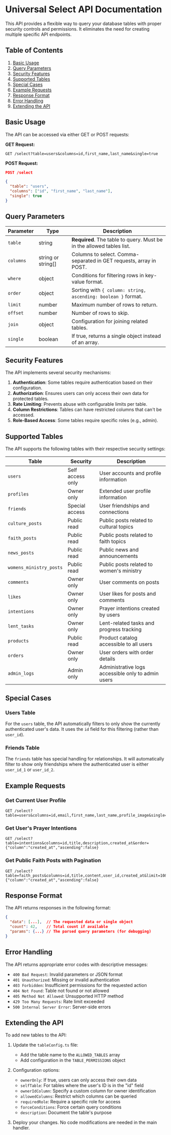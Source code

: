 # Universal Select API Documentation

This API provides a flexible way to query your database tables with proper security controls and permissions. It eliminates the need for creating multiple specific API endpoints.

## Table of Contents

1. [Basic Usage](#basic-usage)
2. [Query Parameters](#query-parameters)
3. [Security Features](#security-features)
4. [Supported Tables](#supported-tables)
5. [Special Cases](#special-cases)
6. [Example Requests](#example-requests)
7. [Response Format](#response-format)
8. [Error Handling](#error-handling)
9. [Extending the API](#extending-the-api)

## Basic Usage

The API can be accessed via either GET or POST requests:

**GET Request:**

```
GET /select?table=users&columns=id,first_name,last_name&single=true
```

**POST Request:**

```json
POST /select

{
  "table": "users",
  "columns": ["id", "first_name", "last_name"],
  "single": true
}
```

## Query Parameters

| Parameter | Type               | Description                                                           |
| --------- | ------------------ | --------------------------------------------------------------------- |
| `table`   | string             | **Required**. The table to query. Must be in the allowed tables list. |
| `columns` | string or string[] | Columns to select. Comma-separated in GET requests, array in POST.    |
| `where`   | object             | Conditions for filtering rows in key-value format.                    |
| `order`   | object             | Sorting with `{ column: string, ascending: boolean }` format.         |
| `limit`   | number             | Maximum number of rows to return.                                     |
| `offset`  | number             | Number of rows to skip.                                               |
| `join`    | object             | Configuration for joining related tables.                             |
| `single`  | boolean            | If true, returns a single object instead of an array.                 |

## Security Features

The API implements several security mechanisms:

1. **Authentication**: Some tables require authentication based on their configuration.
2. **Authorization**: Ensures users can only access their own data for protected tables.
3. **Rate Limiting**: Prevents abuse with configurable limits per table.
4. **Column Restrictions**: Tables can have restricted columns that can't be accessed.
5. **Role-Based Access**: Some tables require specific roles (e.g., admin).

## Supported Tables

The API supports the following tables with their respective security settings:

| Table                   | Security         | Description                                        |
| ----------------------- | ---------------- | -------------------------------------------------- |
| `users`                 | Self access only | User accounts and profile information              |
| `profiles`              | Owner only       | Extended user profile information                  |
| `friends`               | Special access   | User friendships and connections                   |
| `culture_posts`         | Public read      | Public posts related to cultural topics            |
| `faith_posts`           | Public read      | Public posts related to faith topics               |
| `news_posts`            | Public read      | Public news and announcements                      |
| `womens_ministry_posts` | Public read      | Public posts related to women's ministry           |
| `comments`              | Owner only       | User comments on posts                             |
| `likes`                 | Owner only       | User likes for posts and comments                  |
| `intentions`            | Owner only       | Prayer intentions created by users                 |
| `lent_tasks`            | Owner only       | Lent-related tasks and progress tracking           |
| `products`              | Public read      | Product catalog accessible to all users            |
| `orders`                | Owner only       | User orders with order details                     |
| `admin_logs`            | Admin only       | Administrative logs accessible only to admin users |

## Special Cases

### Users Table

For the `users` table, the API automatically filters to only show the currently authenticated user's data. It uses the `id` field for this filtering (rather than `user_id`).

### Friends Table

The `friends` table has special handling for relationships. It will automatically filter to show only friendships where the authenticated user is either `user_id_1` or `user_id_2`.

## Example Requests

### Get Current User Profile

```
GET /select?table=users&columns=id,email,first_name,last_name,profile_image&single=true
```

### Get User's Prayer Intentions

```
GET /select?table=intentions&columns=id,title,description,created_at&order={"column":"created_at","ascending":false}
```

### Get Public Faith Posts with Pagination

```
GET /select?table=faith_posts&columns=id,title,content,user_id,created_at&limit=10&offset=0&order={"column":"created_at","ascending":false}
```

## Response Format

The API returns responses in the following format:

```json
{
  "data": [...],  // The requested data or single object
  "count": 42,    // Total count if available
  "params": {...} // The parsed query parameters (for debugging)
}
```

## Error Handling

The API returns appropriate error codes with descriptive messages:

- `400 Bad Request`: Invalid parameters or JSON format
- `401 Unauthorized`: Missing or invalid authentication
- `403 Forbidden`: Insufficient permissions for the requested action
- `404 Not Found`: Table not found or not allowed
- `405 Method Not Allowed`: Unsupported HTTP method
- `429 Too Many Requests`: Rate limit exceeded
- `500 Internal Server Error`: Server-side errors

## Extending the API

To add new tables to the API:

1. Update the `tableConfig.ts` file:

   - Add the table name to the `ALLOWED_TABLES` array
   - Add configuration in the `TABLE_PERMISSIONS` object

2. Configuration options:

   - `ownerOnly`: If true, users can only access their own data
   - `selfTable`: For tables where the user's ID is in the "id" field
   - `ownerIdColumn`: Specify a custom column for owner identification
   - `allowedColumns`: Restrict which columns can be queried
   - `requiredRole`: Require a specific role for access
   - `forceConditions`: Force certain query conditions
   - `description`: Document the table's purpose

3. Deploy your changes. No code modifications are needed in the main handler.
